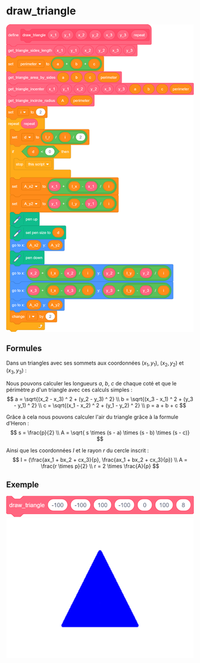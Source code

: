 # draw_triangle

![Fonction](./draw_triangle.png)


## Formules

Dans un triangles avec ses sommets aux coordonnées $(x_1, y_1)$, $(x_2, y_2)$ et $(x_3, y_3)$ :

Nous pouvons calculer les longueurs  $a$, $b$, $c$ de chaque coté et que le périmètre $p$ d'un triangle avec ces calculs simples :
$$
a = \sqrt{(x_2 - x_3) ^ 2 + (y_2 - y_3) ^ 2} \\
b = \sqrt{(x_3 - x_1) ^ 2 + (y_3 - y_1) ^ 2} \\
c = \sqrt{(x_1 - x_2) ^ 2 + (y_1 - y_2) ^ 2} \\
p = a + b + c
$$

Grâce à cela nous pouvons calculer l'air du triangle grâce à la formule d'Heron :
$$
s = \frac{p}{2} \\
A = \sqrt{ s \times (s - a) \times (s - b) \times (s - c)}
$$

Ainsi que les coordonnées $I$  et le rayon $r$ du cercle inscrit :
$$
I = (\frac{ax_1 + bx_2 + cx_3}{p}, \frac{ax_1 + bx_2 + cx_3}{p}) \\
A = \frac{r \times p}{2} \\
r = 2 \times \frac{A}{p}
$$


## Exemple

![Utilisation de la fonction](./draw_triangle_input.png)
![Sortie de la fonction](./draw_triangle_output.PNG)
